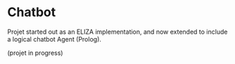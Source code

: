 # Chatbot

Projet started out as an ELIZA implementation, and now extended to include a logical chatbot Agent (Prolog).

(projet in progress)
